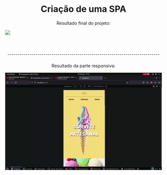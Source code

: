 <h1 style="text-align: center"> Criação de uma SPA </h1>

<p style="text-align: center; margin-top: 20px"> Resultado final do projeto: </p>

<p >
    <img src="./resultados-gifs/resultado.gif">
</p> <br>

<p style="text-align: center; margin-top: 20px"> ---------------------------------------------------------------------------- </p>

<p style="text-align: center; margin-top: 20px"> Resultado da parte responsiva:  </p>

<p >
    <img src="./resultados-gifs/resultadoResponsivo.gif">
</p>
